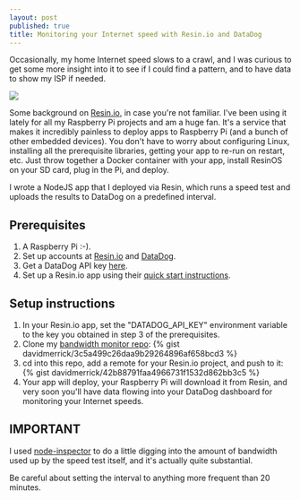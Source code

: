 ```yaml
---
layout: post
published: true
title: Monitoring your Internet speed with Resin.io and DataDog
---
```

Occasionally, my home Internet speed slows to a crawl, and I was curious to get some more insight into it to see if I could find a pattern, and to have data to show my ISP if needed.

![]({{site.cdn_path}}/2017/04/17/screenShot1.png)

Some background on [Resin.io](https://resin.io/), in case you're not familiar. I've been using it lately for all my Raspberry Pi projects and am a huge fan. It's a service that makes it incredibly painless to deploy apps to Raspberry Pi (and a bunch of other embedded devices). You don't have to worry about configuring Linux, installing all the prerequisite libraries, getting your app to re-run on restart, etc. Just throw together a Docker container with your app, install ResinOS on your SD card, plug in the Pi, and deploy. 

I wrote a NodeJS app that I deployed via Resin, which runs a speed test and uploads the results to DataDog on a predefined interval.

## Prerequisites

1. A Raspberry Pi :-).
2. Set up accounts at [Resin.io](https://resin.io/) and [DataDog](https://www.datadoghq.com/).
3. Get a DataDog API key [here](https://app.datadoghq.com/account/settings#api).
4. Set up a Resin.io app using their [quick start instructions](https://docs.resin.io/raspberrypi/nodejs/getting-started/).

## Setup instructions

1. In your Resin.io app, set the "DATADOG_API_KEY" environment variable to the key you obtained in step 3 of the prerequisites.
2. Clone my [bandwidth monitor repo](https://github.com/davidmerrick/DataDog-Bandwidth-Monitor):
{% gist davidmerrick/3c5a499c26daa9b29264896af658bcd3 %}
3. cd into this repo, add a remote for your Resin.io project, and push to it:
{% gist davidmerrick/42b88791faa4966731f1532d862bb3c5 %}
4. Your app will deploy, your Raspberry Pi will download it from Resin, and very soon you'll have data flowing into your DataDog dashboard for monitoring your Internet speeds.

## IMPORTANT

I used [node-inspector](https://github.com/node-inspector/node-inspector) to do a little digging into the amount of bandwidth used up by the speed test itself, and it's actually quite substantial. 



Be careful about setting the interval to anything more frequent than 20 minutes.
